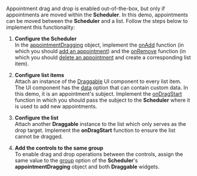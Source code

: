 Appointment drag and drop is enabled out-of-the-box, but only if appointments are moved within the **Scheduler**. In this demo, appointments can be moved between the **Scheduler**  and a list. Follow the steps below to implement this functionality:

1. **Configure the Scheduler**       
In the [appointmentDragging][0] object, implement the [onAdd][2] function (in which you should [add an appointment][1]) and the [onRemove][4] function (in which you should [delete an appointment][3] and create a corresponding list item).

2. **Configure list items**      
Attach an instance of the [Draggable][5] UI component to every list item. The UI component has the [data][6] option that can contain custom data. In this demo, it is an appointment's subject. Implement the [onDragStart][7] function in which you should pass the subject to the **Scheduler** where it is used to add new appointments.

3. **Configure the list**        
Attach another **Draggable** instance to the list which only serves as the drop target. Implement the **onDragStart** function to ensure the list cannot be dragged.

4. **Add the controls to the same group**            
To enable drag and drop operations between the controls, assign the same value to the [group][8] option of the **Scheduler**'s **appointmentDragging** object and both **Draggable** widgets. 

[0]: /Documentation/ApiReference/UI_Widgets/dxScheduler/Configuration/appointmentDragging/
[1]: /Documentation/ApiReference/UI_Widgets/dxScheduler/Methods/#addAppointmentappointment
[2]: /Documentation/ApiReference/UI_Widgets/dxScheduler/Configuration/appointmentDragging/#onAdd
[3]: /Documentation/ApiReference/UI_Widgets/dxScheduler/Methods/#deleteAppointmentappointment
[4]: /Documentation/ApiReference/UI_Widgets/dxScheduler/Configuration/appointmentDragging/#onRemove
[5]: /Documentation/ApiReference/UI_Widgets/dxDraggable/
[6]: /Documentation/ApiReference/UI_Widgets/dxDraggable/Configuration/#data
[7]: /Documentation/ApiReference/UI_Widgets/dxDraggable/Configuration/#onDragStart
[8]: /Documentation/ApiReference/UI_Widgets/dxDraggable/Configuration/#group